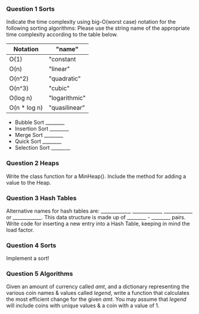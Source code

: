 ### Question 1 Sorts

Indicate the time complexity using big-O(worst case) notation for the following sorting algorithms:
Please use the string name of the appropriate time complexity according to the table below.

| Notation  | "name"    |
|-----------|-----------|
| O(1)      | "constant |
| O(n)      | "linear"  |
| O(n^2)    |"quadratic"|
| O(n^3)    |  "cubic"  |
| O(log n)  |"logarithmic"|
|O(n * log n)|"quasilinear"|

- Bubble Sort       ________
- Insertion Sort    ________
- Merge Sort        ________
- Quick Sort        ________
- Selection Sort    ________

### Question 2 Heaps

Write the class function for a MinHeap(). Include the method for adding a value to the Heap.

### Question 3 Hash Tables

Alternative names for hash tables are: ____________, ____________, ____________ or ____________.
This data structure is made up of ________ - ________ pairs.
Write code for inserting a new entry into a Hash Table, keeping in mind the load factor.

### Question 4 Sorts

Implement a sort!

### Question 5 Algorithms

Given an amount of currency called _amt_, and a dictionary representing the various coin names & values called _legend_, write a function that calculates the most efficient change for the given _amt_. You may assume that _legend_ will include coins with unique values & a coin with a value of 1.

